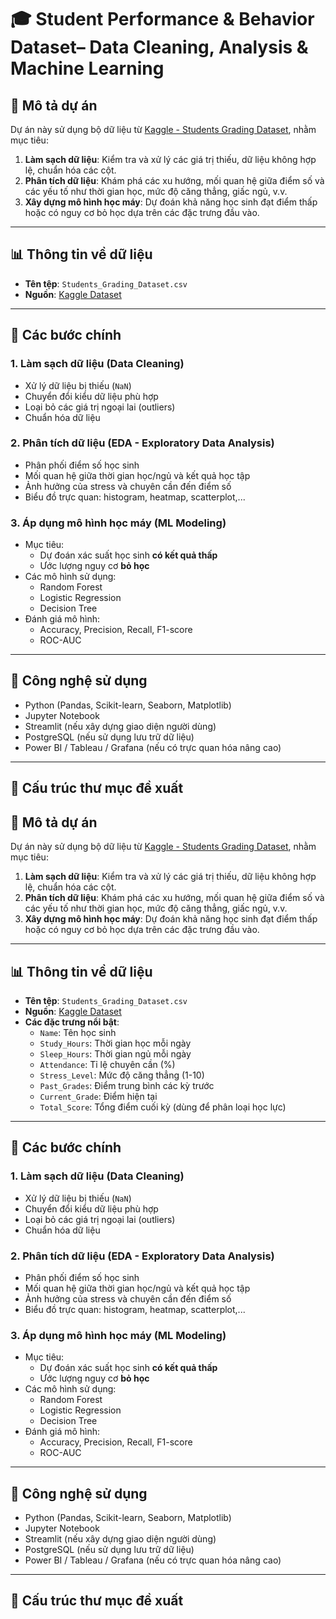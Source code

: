 # 🎓 Student Performance & Behavior Dataset– Data Cleaning, Analysis & Machine Learning

## 📌 Mô tả dự án

Dự án này sử dụng bộ dữ liệu từ [Kaggle - Students Grading Dataset](https://www.kaggle.com/datasets/mahmoudelhemaly/students-grading-dataset), nhằm mục tiêu:

1. **Làm sạch dữ liệu**: Kiểm tra và xử lý các giá trị thiếu, dữ liệu không hợp lệ, chuẩn hóa các cột.
2. **Phân tích dữ liệu**: Khám phá các xu hướng, mối quan hệ giữa điểm số và các yếu tố như thời gian học, mức độ căng thẳng, giấc ngủ, v.v.
3. **Xây dựng mô hình học máy**: Dự đoán khả năng học sinh đạt điểm thấp hoặc có nguy cơ bỏ học dựa trên các đặc trưng đầu vào.

---

## 📊 Thông tin về dữ liệu

- **Tên tệp**: `Students_Grading_Dataset.csv`
- **Nguồn**: [Kaggle Dataset](https://www.kaggle.com/datasets/mahmoudelhemaly/students-grading-dataset)

---

## 🧹 Các bước chính

### 1. Làm sạch dữ liệu (Data Cleaning)
- Xử lý dữ liệu bị thiếu (`NaN`)
- Chuyển đổi kiểu dữ liệu phù hợp
- Loại bỏ các giá trị ngoại lai (outliers)
- Chuẩn hóa dữ liệu

### 2. Phân tích dữ liệu (EDA - Exploratory Data Analysis)
- Phân phối điểm số học sinh
- Mối quan hệ giữa thời gian học/ngủ và kết quả học tập
- Ảnh hưởng của stress và chuyên cần đến điểm số
- Biểu đồ trực quan: histogram, heatmap, scatterplot,...

### 3. Áp dụng mô hình học máy (ML Modeling)
- Mục tiêu:
  - Dự đoán xác suất học sinh **có kết quả thấp**
  - Ước lượng nguy cơ **bỏ học**
- Các mô hình sử dụng:
  - Random Forest
  - Logistic Regression
  - Decision Tree
- Đánh giá mô hình:
  - Accuracy, Precision, Recall, F1-score
  - ROC-AUC

---

## 🧰 Công nghệ sử dụng

- Python (Pandas, Scikit-learn, Seaborn, Matplotlib)
- Jupyter Notebook
- Streamlit (nếu xây dựng giao diện người dùng)
- PostgreSQL (nếu sử dụng lưu trữ dữ liệu)
- Power BI / Tableau / Grafana (nếu có trực quan hóa nâng cao)

---

## 📁 Cấu trúc thư mục đề xuất



## 📌 Mô tả dự án

Dự án này sử dụng bộ dữ liệu từ [Kaggle - Students Grading Dataset](https://www.kaggle.com/datasets/mahmoudelhemaly/students-grading-dataset), nhằm mục tiêu:

1. **Làm sạch dữ liệu**: Kiểm tra và xử lý các giá trị thiếu, dữ liệu không hợp lệ, chuẩn hóa các cột.
2. **Phân tích dữ liệu**: Khám phá các xu hướng, mối quan hệ giữa điểm số và các yếu tố như thời gian học, mức độ căng thẳng, giấc ngủ, v.v.
3. **Xây dựng mô hình học máy**: Dự đoán khả năng học sinh đạt điểm thấp hoặc có nguy cơ bỏ học dựa trên các đặc trưng đầu vào.

---

## 📊 Thông tin về dữ liệu

- **Tên tệp**: `Students_Grading_Dataset.csv`
- **Nguồn**: [Kaggle Dataset](https://www.kaggle.com/datasets/mahmoudelhemaly/students-grading-dataset)
- **Các đặc trưng nổi bật**:
  - `Name`: Tên học sinh
  - `Study_Hours`: Thời gian học mỗi ngày
  - `Sleep_Hours`: Thời gian ngủ mỗi ngày
  - `Attendance`: Tỉ lệ chuyên cần (%)
  - `Stress_Level`: Mức độ căng thẳng (1-10)
  - `Past_Grades`: Điểm trung bình các kỳ trước
  - `Current_Grade`: Điểm hiện tại
  - `Total_Score`: Tổng điểm cuối kỳ (dùng để phân loại học lực)

---

## 🧹 Các bước chính

### 1. Làm sạch dữ liệu (Data Cleaning)
- Xử lý dữ liệu bị thiếu (`NaN`)
- Chuyển đổi kiểu dữ liệu phù hợp
- Loại bỏ các giá trị ngoại lai (outliers)
- Chuẩn hóa dữ liệu

### 2. Phân tích dữ liệu (EDA - Exploratory Data Analysis)
- Phân phối điểm số học sinh
- Mối quan hệ giữa thời gian học/ngủ và kết quả học tập
- Ảnh hưởng của stress và chuyên cần đến điểm số
- Biểu đồ trực quan: histogram, heatmap, scatterplot,...

### 3. Áp dụng mô hình học máy (ML Modeling)
- Mục tiêu:
  - Dự đoán xác suất học sinh **có kết quả thấp**
  - Ước lượng nguy cơ **bỏ học**
- Các mô hình sử dụng:
  - Random Forest
  - Logistic Regression
  - Decision Tree
- Đánh giá mô hình:
  - Accuracy, Precision, Recall, F1-score
  - ROC-AUC

---

## 🧰 Công nghệ sử dụng

- Python (Pandas, Scikit-learn, Seaborn, Matplotlib)
- Jupyter Notebook
- Streamlit (nếu xây dựng giao diện người dùng)
- PostgreSQL (nếu sử dụng lưu trữ dữ liệu)
- Power BI / Tableau / Grafana (nếu có trực quan hóa nâng cao)

---

## 📁 Cấu trúc thư mục đề xuất

